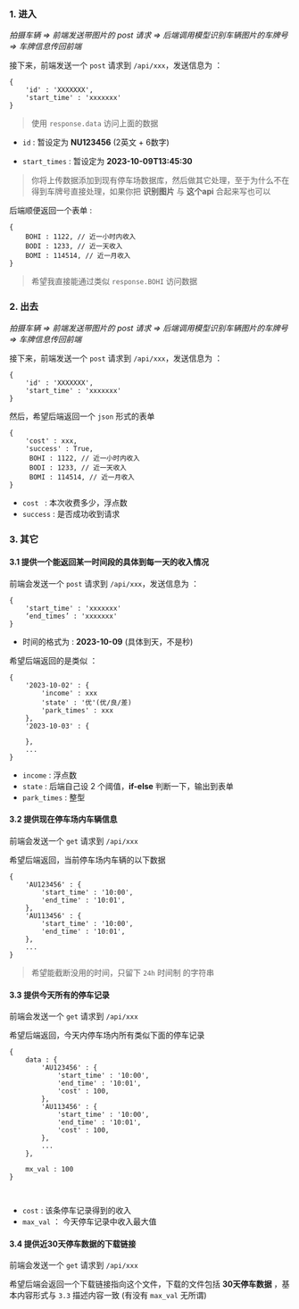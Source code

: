 ### 1.  进入

*拍摄车辆 => 前端发送带图片的 post 请求 => 后端调用模型识别车辆图片的车牌号 => 车牌信息传回前端*

接下来，前端发送一个 `post` 请求到  `/api/xxx`，发送信息为 ：

```
{
    'id' : 'XXXXXXX',
    'start_time' : 'xxxxxxx'
}
```



> 使用 `response.data` 访问上面的数据

* `id` : 暂设定为 **NU123456** (2英文 + 6数字)

* `start_times` :  暂设定为 **2023-10-09T13:45:30** 

> 你将上传数据添加到现有停车场数据库，然后做其它处理，至于为什么不在得到车牌号直接处理，如果你把 **识别图片** 与 **这个api** 合起来写也可以

后端顺便返回一个表单 :

```
{
    BOHI : 1122, // 近一小时内收入
    BODI : 1233, // 近一天收入
    BOMI : 114514, // 近一月收入
}
```
> 希望我直接能通过类似 `response.BOHI` 访问数据

### 2. 出去

*拍摄车辆 => 前端发送带图片的 post 请求 => 后端调用模型识别车辆图片的车牌号 => 车牌信息传回前端*

接下来，前端发送一个 `post` 请求到  `/api/xxx`，发送信息为 ：

```
{
    'id' : 'XXXXXXX',
    'start_time' : 'xxxxxxx'
}
```

然后，希望后端返回一个 `json` 形式的表单 

```
{
    'cost' : xxx,
    'success' : True,
     BOHI : 1122, // 近一小时内收入
     BODI : 1233, // 近一天收入
     BOMI : 114514, // 近一月收入
}
```



* `cost ` : 本次收费多少，浮点数
* `success` : 是否成功收到请求



### 3. 其它



#### 3.1 提供一个能返回某一时间段的具体到每一天的收入情况

前端会发送一个 `post` 请求到  `/api/xxx`，发送信息为 ：

```
{
    'start_time' : 'xxxxxxx'
    ‘end_times’ : 'xxxxxxx'
}
```

* 时间的格式为 :  **2023-10-09** (具体到天，不是秒)

希望后端返回的是类似 ：

```
{
	'2023-10-02' : {
		'income' : xxx
		'state' : '优'(优/良/差)
		'park_times' : xxx
	},
	'2023-10-03' : {
	
	},
	...
}
```

* `income` : 浮点数
* `state` : 后端自己设 2 个阈值，**if-else** 判断一下，输出到表单
* `park_times` : 整型



#### 3.2 提供现在停车场内车辆信息

前端会发送一个 `get` 请求到  `/api/xxx`

希望后端返回，当前停车场内车辆的以下数据 
```
{
	'AU123456' : {
		'start_time' : '10:00',
		'end_time' : '10:01',
	},
	'AU113456' : {
		'start_time' : '10:00',
		'end_time' : '10:01',
	},
	...
}
```

> 希望能截断没用的时间，只留下 `24h` 时间制 的字符串



#### 3.3 提供今天所有的停车记录

前端会发送一个 `get` 请求到  `/api/xxx`

希望后端返回，今天内停车场内所有类似下面的停车记录

```
{
    data : {
        'AU123456' : {
            'start_time' : '10:00',
            'end_time' : '10:01',
            'cost' : 100,
        },
        'AU113456' : {
            'start_time' : '10:00',
            'end_time' : '10:01',
            'cost' : 100,
        },
        ...
    },
    
    mx_val : 100
}



```

* `cost` : 该条停车记录得到的收入
* `max_val` ： 今天停车记录中收入最大值



#### 3.4 提供近30天停车数据的下载链接

前端会发送一个 `get` 请求到  `/api/xxx`

希望后端会返回一个下载链接指向这个文件，下载的文件包括 **30天停车数据** ，基本内容形式与 `3.3` 描述内容一致 (有没有 `max_val` 无所谓)



















